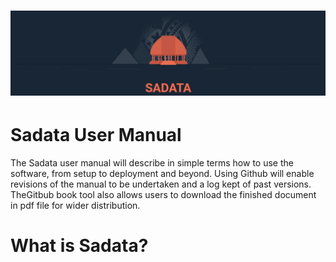 # ![](/assets/Logo.png)

# Sadata User Manual

The Sadata user manual will describe in simple terms how to use the software, from setup to deployment and beyond. Using Github will enable revisions of the manual to be undertaken and a log kept of past versions. TheGitbub book tool also allows users to download the finished document in pdf file for wider distribution.

# What is Sadata?



